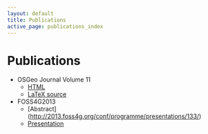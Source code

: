 ```yaml
---
layout: default
title: Publications
active_page: publications_index
---
```



# Publications

* OSGeo Journal Volume 11
  * [HTML](http://geojournaleditor.com/2012/11/30/volume-11-pycsw-osgeo-software-project-spotlight/)
  * [LaTeX source](osgeo_journal_2011.tex)
* FOSS4G2013
  * [Abstract] (http://2013.foss4g.org/conf/programme/presentations/133/)
  * [Presentation](foss4g2013/index.html)
